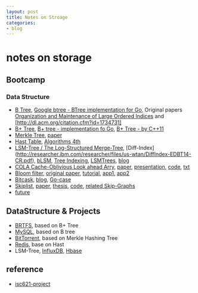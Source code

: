 ```yaml
---
layout: post
title: Notes on Stroage
categories:
- blog
---
```


# notes on storage 

## Bootcamp
### Data Structure
* [B Tree](https://en.wikipedia.org/wiki/B-tree), [Google btree - BTree implementation for Go](https://github.com/google/btree), Original papers [Organization and Maintenance of Large Ordered Indices](http://www.minet.uni-jena.de/dbis/lehre/ws2005/dbs1/Bayer_hist.pdf) and [http://dl.acm.org/citation.cfm?id=1734731]
* [B+ Tree](https://en.wikipedia.org/wiki/B%2B_tree), [B+ tree - implementation fo Go](https://github.com/timtadh/fs2/tree/master/bptree), [B+ Tree - by C++11](http://www.amittai.com/prose/bplustree_cpp.html)
* [Merkle Tree](https://en.wikipedia.org/wiki/Merkle_tree), [paper](http://ceur-ws.org/Vol-1366/paper13.pdf)
* [Hast Table](https://en.wikipedia.org/wiki/Hash_table), [Algorithms 4th](http://algs4.cs.princeton.edu/34hash/)
* [LSM-Tree / The Log-Structured Merge-Tree](http://citeseerx.ist.psu.edu/viewdoc/download?doi=10.1.1.44.2782&rep=rep1&type=pdf), [Diff-Index] (http://researcher.ibm.com/researcher/files/us-wtan/DiffIndex-EDBT14-CR.pdf), [bLSM](http://www.eecs.harvard.edu/~margo/cs165/papers/gp-lsm.pdf), [Tree Indexing](https://www.cse.ust.hk/~yike/icde09s2.pdf), [LSMTrees](https://github.com/wiredtiger/wiredtiger/wiki/LSMTrees), [blog](http://www.benstopford.com/2015/02/14/log-structured-merge-trees/)
* [COLA Cache-Oblivious Look ahead Arry](https://en.wikipedia.org/wiki/Cache-oblivious_algorithm), [paper](http://supertech.csail.mit.edu/papers/sbtree.pdf), [presentation](https://github.com/jdbeutel/ics621-proj/blob/master/downloads/bender-Scalperf-9-09.pdf), [code](https://github.com/giannitedesco/cola), [txt](https://pdfs.semanticscholar.org/abcc/8e337925ef5d8f8e348c5056256bce9b16bc.pdf)
* [Bloom filter](https://en.wikipedia.org/wiki/Bloom_filter), [original paper](http://www.lsi.upc.es/~diaz/p422-bloom.pdf), [tutorial](https://llimllib.github.io/bloomfilter-tutorial/), [app1](http://theory.stanford.edu/~matias/papers/sbf-sigmod-03.pdf), [app2](https://www.eecs.harvard.edu/~michaelm/postscripts/im2005b.pdf)
* [Bitcask](http://basho.com/wp-content/uploads/2015/05/bitcask-intro.pdf), [blog](http://highscalability.com/blog/2011/1/10/riaks-bitcask-a-log-structured-hash-table-for-fast-keyvalue.html/), [Go-case](https://laohanlinux.github.io/2016/04/25/%E5%AE%9E%E7%8E%B0%E4%B8%80%E4%B8%AA%E7%AE%80%E5%8D%95%E7%9A%84Bitcask%E5%BC%95%E6%93%8E%E7%9A%84%E5%AD%98%E5%82%A8%E7%B3%BB%E7%BB%9F/)
* [Skiplist](https://en.wikipedia.org/wiki/Skip_list), [paper](http://cglab.ca/~morin/teaching/5408/refs/p90b.pdf), [thesis](https://cs.uwaterloo.ca/research/tr/1993/28/root2side.pdf), [code](https://github.com/huandu/skiplist), [related Skip-Graphs](http://cs-www.cs.yale.edu/homes/shah/pubs/soda2003.pdf)
* [future](https://www.usenix.org/legacy/event/lisa10/tech/slides/limoncelli.pdf)

## DataStructure & Projects
* [BRTFS](), based on B+ Tree
* [MySQL](), based on B tree
* [BitTorrent](), based on Merkle Hashing Tree
* [Redis](), base on Hast
* LSM-Tree, [InfluxDB](https://www.influxdata.com/new-storage-engine-time-structured-merge-tree/), [Hbase]()

## reference
* [isc621-project](https://github.com/jdbeutel/ics621-proj)
